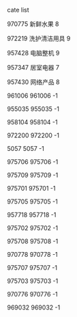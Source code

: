 cate list

970775 新鲜水果 8

972219 洗护清洁用具 9

957428 电脑整机 9

957347 居室电器 7

957430 网络产品 8

961006 961006 -1

955035 955035 -1

958104 958104 -1

972200 972200 -1

5057 5057 -1

975706 975706 -1

975709 975709 -1

975701 975701 -1

975705 975705 -1

957718 957718 -1

975702 975702 -1

975708 975708 -1

970778 970778 -1

975707 975707 -1

975703 975703 -1

970776 970776 -1

969032 969032 -1

